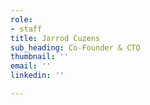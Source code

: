 ```yaml
---
role:
- staff
title: Jarrod Cuzens
sub_heading: Co-Founder & CTO
thumbnail: ''
email: ''
linkedin: ''

---
```

